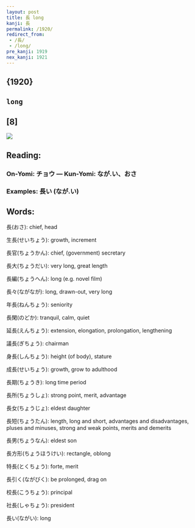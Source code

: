 ```yaml
---
layout: post
title: 長 long
kanji: 長
permalink: /1920/
redirect_from:
 - /長/
 - /long/
pre_kanji: 1919
nex_kanji: 1921
---
```


## {1920}

## `long`

## [8]

<div class="stroke"><img src="E995B7.png" /></div>

## Reading:

### On-Yomi: チョウ &mdash; Kun-Yomi: なが.い、おさ

### Examples: 長い (なが.い)

## Words:

長(おさ): chief, head

生長(せいちょう): growth, increment

長官(ちょうかん): chief, (government) secretary

長大(ちょうだい): very long, great length

長編(ちょうへん): long (e.g. novel film)

長々(ながなが): long, drawn-out, very long

年長(ねんちょう): seniority

長閑(のどか): tranquil, calm, quiet

延長(えんちょう): extension, elongation, prolongation, lengthening

議長(ぎちょう): chairman

身長(しんちょう): height (of body), stature

成長(せいちょう): growth, grow to adulthood

長期(ちょうき): long time period

長所(ちょうしょ): strong point, merit, advantage

長女(ちょうじょ): eldest daughter

長短(ちょうたん): length, long and short, advantages and disadvantages, pluses and minuses, strong and weak points, merits and demerits

長男(ちょうなん): eldest son

長方形(ちょうほうけい): rectangle, oblong

特長(とくちょう): forte, merit

長引く(ながびく): be prolonged, drag on

校長(こうちょう): principal

社長(しゃちょう): president

長い(ながい): long
